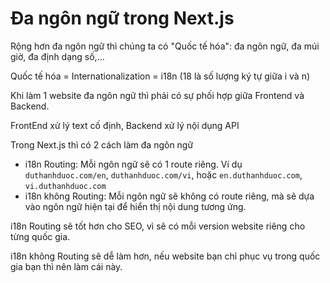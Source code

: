 # Đa ngôn ngữ trong Next.js

Rộng hơn đa ngôn ngữ thì chúng ta có "Quốc tế hóa": đa ngôn ngữ, đa múi giờ, đa định dạng số,...

Quốc tế hóa = Internationalization = i18n (18 là số lượng ký tự giữa i và n)

Khi làm 1 website đa ngôn ngữ thì phải có sự phối hợp giữa Frontend và Backend.

FrontEnd xử lý text cố định, Backend xử lý nội dụng API

Trong Next.js thì có 2 cách làm đa ngôn ngữ

- i18n Routing: Mỗi ngôn ngữ sẽ có 1 route riêng. Ví dụ `duthanhduoc.com/en`, `duthanhduoc.com/vi`, hoặc `en.duthanhduoc.com`, `vi.duthanhduoc.com`
- i18n không Routing: Mỗi ngôn ngữ sẽ không có route riêng, mà sẽ dựa vào ngôn ngữ hiện tại để hiển thị nội dung tương ứng.

i18n Routing sẽ tốt hơn cho SEO, vì sẽ có mỗi version website riêng cho từng quốc gia.

i18n không Routing sẽ dễ làm hơn, nếu website bạn chỉ phục vụ trong quốc gia bạn thì nên làm cái này.
